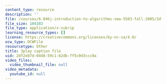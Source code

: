 ```yaml
---
content_type: resource
description: ''
file: /courses/6-046j-introduction-to-algorithms-sma-5503-fall-2005/2df2e87d044859c1b2dbff5c0d3ccc0a_xhG2DyCX3uA.srt
file_size: 104383
file_type: application/x-subrip
learning_resource_types: []
license: https://creativecommons.org/licenses/by-nc-sa/4.0/
ocw_type: OCWFile
resourcetype: Other
title: 3play caption file
uid: 2df2e87d-0448-59c1-b2db-ff5c0d3ccc0a
video_files:
  video_thumbnail_file: null
video_metadata:
  youtube_id: null
---
```

